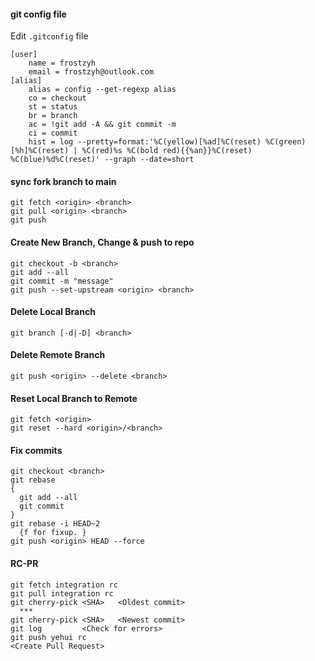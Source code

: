 #### git config file
Edit `.gitconfig` file
```
[user]
	name = frostzyh
	email = frostzyh@outlook.com
[alias]
	alias = config --get-regexp alias
	co = checkout
	st = status
	br = branch
	ac = !git add -A && git commit -m
	ci = commit
	hist = log --pretty=format:'%C(yellow)[%ad]%C(reset) %C(green)[%h]%C(reset) | %C(red)%s %C(bold red){{%an}}%C(reset) %C(blue)%d%C(reset)' --graph --date=short
```


#### sync fork branch to main
```
git fetch <origin> <branch>
git pull <origin> <branch>
git push
```
#### Create New Branch, Change & push to repo
```
git checkout -b <branch>
git add --all
git commit -m "message"
git push --set-upstream <origin> <branch>
```
#### Delete Local Branch
```
git branch [-d|-D] <branch>
```
#### Delete Remote Branch
```
git push <origin> --delete <branch>
```
#### Reset Local Branch to Remote
```
git fetch <origin>
git reset --hard <origin>/<branch>
```
#### Fix commits
```
git checkout <branch>
git rebase
{
  git add --all
  git commit
}
git rebase -i HEAD~2
  {f for fixup. }
git push <origin> HEAD --force
```
#### RC-PR
```
git fetch integration rc
git pull integration rc
git cherry-pick <SHA>   <Oldest commit>
  ***
git cherry-pick <SHA>   <Newest commit>
git log         <Check for errors>
git push yehui rc
<Create Pull Request>
```
